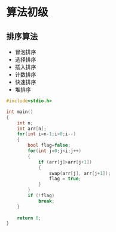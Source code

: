 # 算法初级

## 排序算法

+ 冒泡排序
+ 选择排序
+ 插入排序
+ 计数排序
+ 快速排序
+ 堆排序

```C
#include<stdio.h>

int main()
{
    int n;
    int arr[n];
    for(int i=n-1;i>0;i--)
    {
        bool flag=false;
        for(int j=0;j<i;j++)
        {
            if (arr[j]>arr[j+1])
            {
                swap(arr[j], arr[j+1]);
                flag = true;
            }
        }
        if (!flag)
            break;
    }
    
    return 0;
}
```